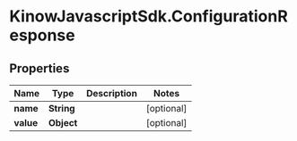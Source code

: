 # KinowJavascriptSdk.ConfigurationResponse

## Properties
Name | Type | Description | Notes
------------ | ------------- | ------------- | -------------
**name** | **String** |  | [optional] 
**value** | **Object** |  | [optional] 


